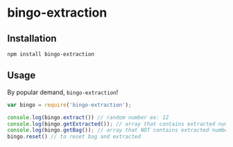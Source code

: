 # bingo-extraction
## Installation

    npm install bingo-extraction

## Usage

By popular demand, `bingo-extraction`!

```js
var bingo = require('bingo-extraction');

console.log(bingo.extract()) // random number ex: 12
console.log(bingo.getExtracted()); // array that contains extracted number ex:[12, 23]
console.log(bingo.getBag()); // array that NOT contains extracted number ex:[1,2,3...]
bingo.reset() // to reset bag and extracted

```
